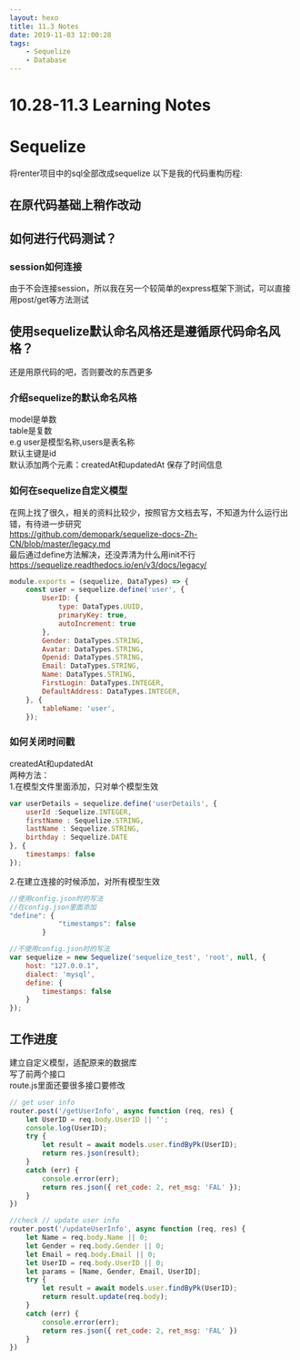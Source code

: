 ```yaml
---
layout: hexo
title: 11.3 Notes
date: 2019-11-03 12:00:28
tags: 
    - Sequelize
    - Database
---
```

# 10.28-11.3 Learning Notes
# Sequelize

将renter项目中的sql全部改成sequelize
以下是我的代码重构历程:
## 在原代码基础上稍作改动

## 如何进行代码测试？
### session如何连接
由于不会连接session，所以我在另一个较简单的express框架下测试，可以直接用post/get等方法测试


## 使用sequelize默认命名风格还是遵循原代码命名风格？
还是用原代码的吧，否则要改的东西更多
### 介绍sequelize的默认命名风格
model是单数  
table是复数  
e.g user是模型名称,users是表名称  
默认主键是id   
默认添加两个元素：createdAt和updatedAt 保存了时间信息
### 如何在sequelize自定义模型
在网上找了很久，相关的资料比较少，按照官方文档去写，不知道为什么运行出错，有待进一步研究  
<https://github.com/demopark/sequelize-docs-Zh-CN/blob/master/legacy.md>  
最后通过define方法解决，还没弄清为什么用init不行  
<https://sequelize.readthedocs.io/en/v3/docs/legacy/>
```js
module.exports = (sequelize, DataTypes) => {
    const user = sequelize.define('user', {
        UserID: {
            type: DataTypes.UUID,
            primaryKey: true,
            autoIncrement: true 
        },
        Gender: DataTypes.STRING,
        Avatar: DataTypes.STRING,
        Openid: DataTypes.STRING,
        Email: DataTypes.STRING,
        Name: DataTypes.STRING,
        FirstLogin: DataTypes.INTEGER,
        DefaultAddress: DataTypes.INTEGER,
    }, {
        tableName: 'user',
    });
```
### 如何关闭时间戳
createdAt和updatedAt  
两种方法：  
1.在模型文件里面添加，只对单个模型生效
```js
var userDetails = sequelize.define('userDetails', {
    userId :Sequelize.INTEGER,
    firstName : Sequelize.STRING,
    lastName : Sequelize.STRING,
    birthday : Sequelize.DATE
}, {
    timestamps: false
});
```
2.在建立连接的时候添加，对所有模型生效
```js
//使用config.json时的写法
//在config.json里面添加
"define": {
            "timestamps": false
        }

//不使用config.json时的写法
var sequelize = new Sequelize('sequelize_test', 'root', null, {
    host: "127.0.0.1",
    dialect: 'mysql',
    define: {
        timestamps: false
    }
});
```
## 工作进度
建立自定义模型，适配原来的数据库  
写了前两个接口  
route.js里面还要很多接口要修改  
```js
// get user info
router.post('/getUserInfo', async function (req, res) {
    let UserID = req.body.UserID || '';
    console.log(UserID);
    try {
        let result = await models.user.findByPk(UserID);
        return res.json(result);
    }
    catch (err) {
        console.error(err);
        return res.json({ ret_code: 2, ret_msg: 'FAL' });
    }
})

//check // update user info
router.post('/updateUserInfo', async function (req, res) {
    let Name = req.body.Name || 0;
    let Gender = req.body.Gender || 0;
    let Email = req.body.Email || 0;
    let UserID = req.body.UserID || 0;
    let params = [Name, Gender, Email, UserID];
    try {
        let result = await models.user.findByPk(UserID);
        return result.update(req.body);
    }
    catch (err) {
        console.error(err);
        return res.json({ ret_code: 2, ret_msg: 'FAL' })
    }
})
```